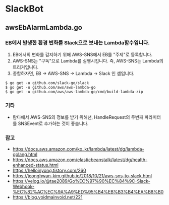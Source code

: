 # SlackBot

## awsEbAlarmLambda.go 
### EB에서 발생한 환경 변화를 Slack으로 보내는 Lambda함수입니다.
1. EB에서의 변화를 감지하기 위해 AWS-SNS에서 EB를 "주제"로 등록합니다. 
2. AWS-SNS는 "구독"으로 Lambda를 실행시킵니다. 즉, AWS-SNS는 Lambda의 트리거입니다.
3. 종합하자면, EB -> AWS-SNS -> Lambda -> Slack 인 셈입니다.


```
$ go get -u github.com/slack-go/slack
$ go get -u github.com/aws/aws-lambda-go
$ go get -u github.com/aws/aws-lambda-go/cmd/build-lambda-zip
```


### 기타
 - 람다에서 AWS-SNS의 정보를 받기 위해선, HandleRequest의 두번째 파라미터를 SNSEvent로 추가하는 것이 좋습니다.

### 참고
- https://docs.aws.amazon.com/ko_kr/lambda/latest/dg/lambda-golang.html
- https://docs.aws.amazon.com/elasticbeanstalk/latest/dg/health-enhanced-status.html
- https://helloinyong.tistory.com/260
- https://jeonghwan-kim.github.io/2018/10/21/aws-sns-to-slack.html
- https://velog.io/@tae2089/Go%EC%97%90%EC%84%9C-Slack-Webhook-%EC%82%AC%EC%9A%A9%ED%95%B4%EB%B3%B4%EA%B8%B0
- https://blog.voidmainvoid.net/221
